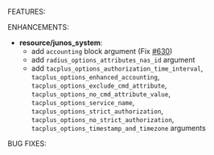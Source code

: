<!-- markdownlint-disable-file MD013 MD041 -->
FEATURES:

ENHANCEMENTS:

* **resource/junos_system**:
  * add `accounting` block argument (Fix [#630](https://github.com/jeremmfr/terraform-provider-junos/issues/630))
  * add `radius_options_attributes_nas_id` argument
  * add `tacplus_options_authorization_time_interval`, `tacplus_options_enhanced_accounting`, `tacplus_options_exclude_cmd_attribute`, `tacplus_options_no_cmd_attribute_value`, `tacplus_options_service_name`, `tacplus_options_strict_authorization`, `tacplus_options_no_strict_authorization`, `tacplus_options_timestamp_and_timezone` arguments

BUG FIXES:
